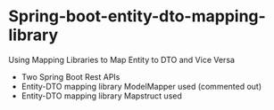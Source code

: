 # Spring-boot-entity-dto-mapping-library
Using Mapping Libraries to Map Entity to DTO and Vice Versa

* Two Spring Boot Rest APIs
* Entity-DTO mapping library ModelMapper used (commented out)
* Entity-DTO mapping library Mapstruct used 
